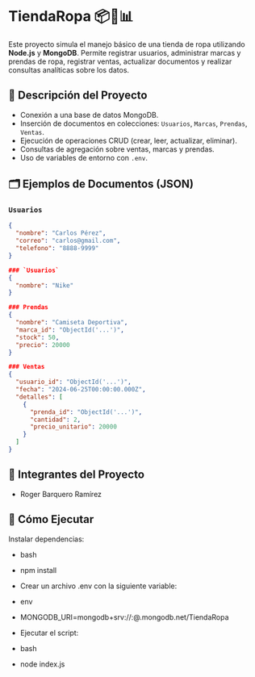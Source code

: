 # TiendaRopa 📦👕📊

Este proyecto simula el manejo básico de una tienda de ropa utilizando **Node.js** y **MongoDB**. Permite registrar usuarios, administrar marcas y prendas de ropa, registrar ventas, actualizar documentos y realizar consultas analíticas sobre los datos.

## 🧠 Descripción del Proyecto

- Conexión a una base de datos MongoDB.
- Inserción de documentos en colecciones: `Usuarios`, `Marcas`, `Prendas`, `Ventas`.
- Ejecución de operaciones CRUD (crear, leer, actualizar, eliminar).
- Consultas de agregación sobre ventas, marcas y prendas.
- Uso de variables de entorno con `.env`.

## 🗂️ Ejemplos de Documentos (JSON)

### `Usuarios`
```json
{
  "nombre": "Carlos Pérez",
  "correo": "carlos@gmail.com",
  "telefono": "8888-9999"
}

### `Usuarios`
{
  "nombre": "Nike"
}

### Prendas
{
  "nombre": "Camiseta Deportiva",
  "marca_id": "ObjectId('...')",
  "stock": 50,
  "precio": 20000
}

### Ventas
{
  "usuario_id": "ObjectId('...')",
  "fecha": "2024-06-25T00:00:00.000Z",
  "detalles": [
    {
      "prenda_id": "ObjectId('...')",
      "cantidad": 2,
      "precio_unitario": 20000
    }
  ]
}
```

## 👥 Integrantes del Proyecto

- Roger Barquero Ramírez

## 🚀 Cómo Ejecutar

Instalar dependencias:
- bash
- npm install
- Crear un archivo .env con la siguiente variable:

- env
- MONGODB_URI=mongodb+srv://<usuario>:<password>@<cluster>.mongodb.net/TiendaRopa
- Ejecutar el script:

- bash
- node index.js
